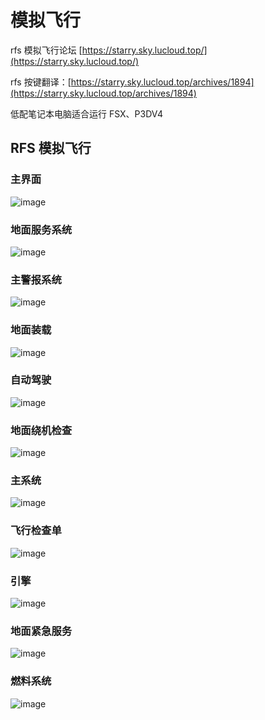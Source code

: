 # 模拟飞行

rfs 模拟飞行论坛 [https://starry.sky.lucloud.top/](https://starry.sky.lucloud.top/)

rfs 按键翻译：[https://starry.sky.lucloud.top/archives/1894](https://starry.sky.lucloud.top/archives/1894)

低配笔记本电脑适合运行 FSX、P3DV4

## RFS 模拟飞行

### 主界面

​![image](https://api.whaleluo.top/onedrive/file/?path=/picstorage/blog/img/202306252215584.png&webp=true)​

### 地面服务系统

​![image](https://api.whaleluo.top/onedrive/file/?path=/picstorage/blog/img/202306252215586.png&webp=true)​

### 主警报系统

​![image](https://api.whaleluo.top/onedrive/file/?path=/picstorage/blog/img/202306252215587.png&webp=true)​

### 地面装载

​![image](https://api.whaleluo.top/onedrive/file/?path=/picstorage/blog/img/202306252215588.png&webp=true)​

### 自动驾驶

​![image](https://api.whaleluo.top/onedrive/file/?path=/picstorage/blog/img/202306252215589.png&webp=true)​

### 地面绕机检查

​![image](https://api.whaleluo.top/onedrive/file/?path=/picstorage/blog/img/202306252215590.png&webp=true)​

### 主系统

​![image](https://api.whaleluo.top/onedrive/file/?path=/picstorage/blog/img/202306252215591.png&webp=true)​

### 飞行检查单

​![image](https://api.whaleluo.top/onedrive/file/?path=/picstorage/blog/img/202306252215592.png&webp=true) 

### 引擎

​![image](https://api.whaleluo.top/onedrive/file/?path=/picstorage/blog/img/202306252215593.png&webp=true)​

### 地面紧急服务

​![image](https://api.whaleluo.top/onedrive/file/?path=/picstorage/blog/img/202306252215594.png&webp=true)​

### 燃料系统

​![image](https://api.whaleluo.top/onedrive/file/?path=/picstorage/blog/img/202306252215595.png&webp=true)​

‍
